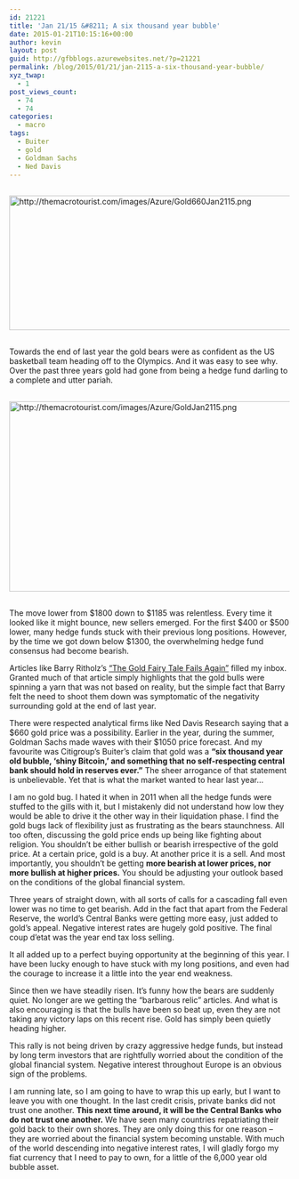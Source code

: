 ```yaml
---
id: 21221
title: 'Jan 21/15 &#8211; A six thousand year bubble'
date: 2015-01-21T10:15:16+00:00
author: kevin
layout: post
guid: http://gfbblogs.azurewebsites.net/?p=21221
permalink: /blog/2015/01/21/jan-2115-a-six-thousand-year-bubble/
xyz_twap:
  - 1
post_views_count:
  - 74
  - 74
categories:
  - macro
tags:
  - Buiter
  - gold
  - Goldman Sachs
  - Ned Davis
---
```


  <img src="http://themacrotourist.com/images/Azure/Gold660Jan2115.png" style="margin:30px auto;display:block;" alt="http://themacrotourist.com/images/Azure/Gold660Jan2115.png" width="600" height="242">

Towards the end of last year the gold bears were as confident as the US basketball team heading off to the Olympics. And it was easy to see why. Over the past three years gold had gone from being a hedge fund darling to a complete and utter pariah. 


  <img src="http://themacrotourist.com/images/Azure/GoldJan2115.png" style="margin:30px auto;display:block;" alt="http://themacrotourist.com/images/Azure/GoldJan2115.png" width="600" height="342">

The move lower from $1800 down to $1185 was relentless. Every time it looked like it might bounce, new sellers emerged. For the first $400 or $500 lower, many hedge funds stuck with their previous long positions. However, by the time we got down below $1300, the overwhelming hedge fund consensus had become bearish. 

Articles like Barry Ritholz&#8217;s [&#8220;The Gold Fairy Tale Fails Again&#8221;](http://www.bloombergview.com/articles/2014-12-02/the-gold-fairy-tale-fails-again) filled my inbox. Granted much of that article simply highlights that the gold bulls were spinning a yarn that was not based on reality, but the simple fact that Barry felt the need to shoot them down was symptomatic of the negativity surrounding gold at the end of last year.

There were respected analytical firms like Ned Davis Research saying that a $660 gold price was a possibility. Earlier in the year, during the summer, Goldman Sachs made waves with their $1050 price forecast. And my favourite was Citigroup&#8217;s Buiter&#8217;s claim that gold was a **&#8220;six thousand year old bubble, &#8216;shiny Bitcoin,&#8217; and something that no self-respecting central bank should hold in reserves ever.&#8221;** The sheer arrogance of that statement is unbelievable. Yet that is what the market wanted to hear last year&#8230;

I am no gold bug. I hated it when in 2011 when all the hedge funds were stuffed to the gills with it, but I mistakenly did not understand how low they would be able to drive it the other way in their liquidation phase. I find the gold bugs lack of flexibility just as frustrating as the bears staunchness. All too often, discussing the gold price ends up being like fighting about religion. You shouldn&#8217;t be either bullish or bearish irrespective of the gold price. At a certain price, gold is a buy. At another price it is a sell. And most importantly, you shouldn&#8217;t be getting **more bearish at lower prices, nor more bullish at higher prices.** You should be adjusting your outlook based on the conditions of the global financial system. 

Three years of straight down, with all sorts of calls for a cascading fall even lower was no time to get bearish. Add in the fact that apart from the Federal Reserve, the world&#8217;s Central Banks were getting more easy, just added to gold&#8217;s appeal. Negative interest rates are hugely gold positive. The final coup d&#8217;etat was the year end tax loss selling. 

It all added up to a perfect buying opportunity at the beginning of this year. I have been lucky enough to have stuck with my long positions, and even had the courage to increase it a little into the year end weakness. 

Since then we have steadily risen. It&#8217;s funny how the bears are suddenly quiet. No longer are we getting the &#8220;barbarous relic&#8221; articles. And what is also encouraging is that the bulls have been so beat up, even they are not taking any victory laps on this recent rise. Gold has simply been quietly heading higher.

This rally is not being driven by crazy aggressive hedge funds, but instead by long term investors that are rightfully worried about the condition of the global financial system. Negative interest throughout Europe is an obvious sign of the problems. 

I am running late, so I am going to have to wrap this up early, but I want to leave you with one thought. In the last credit crisis, private banks did not trust one another. **This next time around, it will be the Central Banks who do not trust one another.** We have seen many countries repatriating their gold back to their own shores. They are only doing this for one reason &#8211; they are worried about the financial system becoming unstable. With much of the world descending into negative interest rates, I will gladly forgo my fiat currency that I need to pay to own, for a little of the 6,000 year old bubble asset.